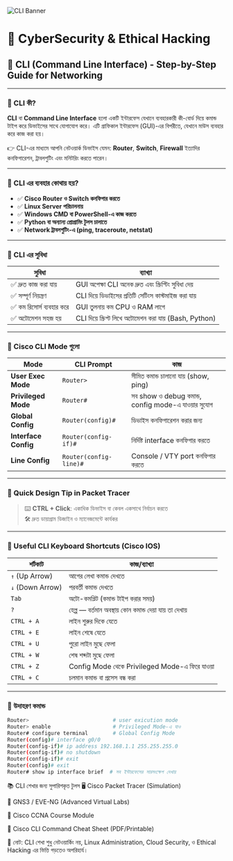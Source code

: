 ![CLI Banner](https://github.com/user-attachments/assets/1d2e8ae4-c880-4226-b121-fd342cca9cb2)

# 🧠 CyberSecurity & Ethical Hacking
## 🎯 CLI (Command Line Interface) - Step-by-Step Guide for Networking

---

### 🔸 CLI কী?

**CLI** বা **Command Line Interface** হলো একটি ইন্টারফেস যেখানে ব্যবহারকারী কী-বোর্ড দিয়ে কমান্ড টাইপ করে ডিভাইসের সাথে যোগাযোগ করে। এটি গ্রাফিকাল ইন্টারফেস (GUI)-এর বিপরীতে, যেখানে মাউস ব্যবহার করে কাজ করা হয়।

👉 CLI-এর মাধ্যমে আপনি নেটওয়ার্ক ডিভাইস যেমন: **Router**, **Switch**, **Firewall** ইত্যাদির কনফিগারেশন, ট্রাবলশুটিং এবং মনিটরিং করতে পারেন।

---

### 🔸 CLI এর ব্যবহার কোথায় হয়?

- ✅ **Cisco Router ও Switch কনফিগার করতে**
- ✅ **Linux Server পরিচালনায়**
- ✅ **Windows CMD বা PowerShell-এ কাজ করতে**
- ✅ **Python বা অন্যান্য প্রোগ্রামিং টুলস চালাতে**
- ✅ **Network ট্রাবলশুটিং-এ (ping, traceroute, netstat)**

---

### 🔸 CLI এর সুবিধা

| সুবিধা                   | ব্যাখ্যা                                               |
|--------------------------|--------------------------------------------------------|
| ✅ দ্রুত কাজ করা যায়      | GUI অপেক্ষা CLI অনেক দ্রুত এবং স্ক্রিপ্টিং সুবিধা দেয়   |
| ✅ সম্পূর্ণ নিয়ন্ত্রণ     | CLI দিয়ে ডিভাইসের প্রতিটি সেটিংস কাস্টমাইজ করা যায়    |
| ✅ কম রিসোর্স ব্যবহার করে | GUI তুলনায় কম CPU ও RAM লাগে                           |
| ✅ অটোমেশন সহজ হয়        | CLI দিয়ে স্ক্রিপ্ট লিখে অটোমেশন করা যায় (Bash, Python) |

---

### 🔸 Cisco CLI Mode গুলো

| Mode                 | CLI Prompt              | কাজ                                                   |
|----------------------|-------------------------|--------------------------------------------------------|
| **User Exec Mode**   | `Router>`               | সীমিত কমান্ড চালানো যায় (show, ping)                  |
| **Privileged Mode**  | `Router#`               | সব show ও debug কমান্ড, config mode-এ যাওয়ার সুযোগ    |
| **Global Config**    | `Router(config)#`       | ডিভাইস কনফিগারেশন করার জন্য                           |
| **Interface Config** | `Router(config-if)#`    | নির্দিষ্ট interface কনফিগার করতে                      |
| **Line Config**      | `Router(config-line)#`  | Console / VTY port কনফিগার করতে                       |

---

### 🎨 Quick Design Tip in Packet Tracer

> ⌨️ **CTRL + Click**: একাধিক ডিভাইস বা কেবল একসাথে নির্বাচন করতে  
> 🛠️ দ্রুত ডায়াগ্রাম ডিজাইন ও ম্যানেজমেন্টে কার্যকর  

---

### 🔧 Useful CLI Keyboard Shortcuts (Cisco IOS)

| শর্টকাট           | কাজ/ব্যাখ্যা                                           |
|-------------------|-------------------------------------------------------|
| `↑` (Up Arrow)    | আগের লেখা কমান্ড দেখতে                                |
| `↓` (Down Arrow)  | পরবর্তী কমান্ড দেখতে                                  |
| `Tab`             | অটো-কমপ্লিট (কমান্ড টাইপ করার সময়)                   |
| `?`               | হেল্প — বর্তমান অবস্থায় কোন কমান্ড দেয়া যায় তা দেখায় |
| `CTRL + A`        | লাইন শুরুর দিকে যেতে                                 |
| `CTRL + E`        | লাইন শেষে যেতে                                       |
| `CTRL + U`        | পুরো লাইন মুছে ফেলা                                   |
| `CTRL + W`        | শেষ শব্দটা মুছে ফেলা                                  |
| `CTRL + Z`        | Config Mode থেকে Privileged Mode-এ ফিরে যাওয়া        |
| `CTRL + C`        | চলমান কমান্ড বা প্রসেস বন্ধ করা                      |

---

### 🔸 উদাহরণ কমান্ড

```bash
Router>                           # user exicution mode
Router> enable                    # Privileged Mode-এ যাও
Router# configure terminal        # Global Config Mode
Router(config)# interface g0/0
Router(config-if)# ip address 192.168.1.1 255.255.255.0
Router(config-if)# no shutdown
Router(config-if)# exit
Router(config)# exit
Router# show ip interface brief  # সব ইন্টারফেসের সারসংক্ষেপ দেখায়
```
📚 CLI শেখার জন্য সুপারিশকৃত টুলস
🖥 Cisco Packet Tracer (Simulation)

🧪 GNS3 / EVE-NG (Advanced Virtual Labs)

🧠 Cisco CCNA Course Module

📄 Cisco CLI Command Cheat Sheet (PDF/Printable)

📌 নোট: CLI শেখা শুধু নেটওয়ার্কিং নয়, Linux Administration, Cloud Security, ও Ethical Hacking এর ভিত্তি গড়তেও অপরিহার্য।